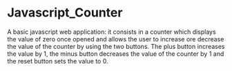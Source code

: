 # Javascript_Counter

A basic javascript web application: it consists in a counter which displays the value of zero once opened and allows the user to increase ore decrease the value of the counter by using the two buttons.
The plus button increases the value by 1, the minus button decreases the value of the counter by 1 and the reset button sets the value to 0.
